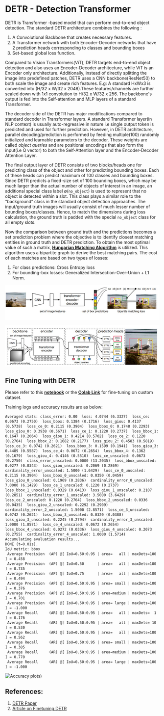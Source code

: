 # DETR - Detection Transformer
DETR is Transformer -based model that can perform end-to-end object detection. The standard DETR architecture combines the following :

1. A Convolutional Backbone that creates necessary features.
2. A Transformer network with both Encoder-Decoder networks that have 2 prediction heads corresponding to classes and bounding boxes
3. Set-based global loss function.

Compared to Vision Transformers(ViT), DETR targets end-to-end object detection and also uses an Encoder-Decoder architecture, while ViT is an Encoder only architecture. Additionally, instead of directly splitting the image into predefined patches, DETR uses a CNN backbone(ResNet50) to both scale the image and create rich features. E.g: A standard HxWx3 is converted into (H/32 x W/32 x 2048).These features/channels are further scaled down with 1x1 convolution to H/32 x W/32 x 256. The backbone's output is fed into the Self-attention and MLP layers of a standard Transformer. 

The decoder side of the DETR has major modifications compared to standard decoder in Transformer layers. A standard Transformer layer(in NLP context) is usually auto-regressive in nature i.e single output token is predicted and used for further prediction. However, in DETR architecture, parallel decoding/prediction is performed by feeding multiple(100) randomly initialized and learnable parameters to the decoder. These weights are called *object queries* and are positional encodings that also form the input(i.e Q vector) to both the Self-Attention layer and the Encoder-Decoder Attention Layer.  

The final output layer of DETR consists of two blocks/heads one for predicting class of the object and other for predicting bounding boxes. Each of these heads can predict maximum of 100 classes and bounding boxes. Since DETR predicts a fixed-size set of 100 bounding boxes, which may be much larger than the actual number of objects of interest in an image, an additional special class label ∅(`no_object`) is used to represent that no object is detected within a slot. This class plays a similar role to the “background” class in the standard object detection approaches. The input/ground truth images will usually consist of much lesser number of bounding boxes/classes. Hence, to match the dimensions during loss calculation, the ground truth is padded with the special `no_object` class for all empty slots. 

Now the comparison between ground truth and the predictions becomes a set prediction problem where the objective is to identify closest matching entities in ground truth and DETR prediction. To obtain the most optimal value of such a matrix, **[Hungarian Matching Algorithm](https://en.wikipedia.org/wiki/Hungarian_algorithm)** is utilized. This algorithm uses a bipartite graph to derive the best matching pairs. The cost of each matches are based on two types of losses: 

1. For class predictions: Cross Entropy loss  
2. For bounding-box losses: Generalized Intersection-Over-Union  + L1 Norm.

![DETR Model](https://github.com/rajy4683/EVA6/blob/master/EVA6S14/imgs/detr_model.jpg)

![DETR Model](https://github.com/rajy4683/EVA6/blob/master/EVA6S14/imgs/detr_model2.jpg)

## Fine Tuning with DETR

Please refer to this **[notebook](https://github.com/rajy4683/EVA6/blob/master/EVA6S14/EVA6_S14DETR.ipynb)** or the  **[Colab Link](https://colab.research.google.com/drive/1QBbbFo-ICIzW_i6K0W1uN5117XxpIjkZ?usp=sharing)**  for fine-tuning on custom dataset.

Training logs and accuracy results are as below:

```
Averaged stats: class_error: 0.00  loss: 4.0744 (6.3327)  loss_ce: 0.0673 (0.2750)  loss_bbox: 0.1384 (0.1716)  loss_giou: 0.4137 (0.5738)  loss_ce_0: 0.2115 (0.3904)  loss_bbox_0: 0.1748 (0.2293)  loss_giou_0: 0.3938 (0.5671)  loss_ce_1: 0.1220 (0.2737)  loss_bbox_1: 0.1647 (0.2064)  loss_giou_1: 0.4214 (0.5702)  loss_ce_2: 0.1220 (0.2764)  loss_bbox_2: 0.1682 (0.2177)  loss_giou_2: 0.4583 (0.5819)  loss_ce_3: 0.0742 (0.2621)  loss_bbox_3: 0.1599 (0.1941)  loss_giou_3: 0.4489 (0.5587)  loss_ce_4: 0.0672 (0.2654)  loss_bbox_4: 0.1362 (0.1679)  loss_giou_4: 0.4146 (0.5510)  loss_ce_unscaled: 0.0673 (0.2750)  class_error_unscaled: 0.0000 (13.2035)  loss_bbox_unscaled: 0.0277 (0.0343)  loss_giou_unscaled: 0.2069 (0.2869)  cardinality_error_unscaled: 1.5000 (1.6429)  loss_ce_0_unscaled: 0.2115 (0.3904)  loss_bbox_0_unscaled: 0.0350 (0.0459)  loss_giou_0_unscaled: 0.1969 (0.2836)  cardinality_error_0_unscaled: 7.0000 (6.1429)  loss_ce_1_unscaled: 0.1220 (0.2737)  loss_bbox_1_unscaled: 0.0329 (0.0413)  loss_giou_1_unscaled: 0.2107 (0.2851)  cardinality_error_1_unscaled: 3.5000 (3.6429)  loss_ce_2_unscaled: 0.1220 (0.2764)  loss_bbox_2_unscaled: 0.0336 (0.0435)  loss_giou_2_unscaled: 0.2292 (0.2909)  cardinality_error_2_unscaled: 1.5000 (2.8571)  loss_ce_3_unscaled: 0.0742 (0.2621)  loss_bbox_3_unscaled: 0.0320 (0.0388)  loss_giou_3_unscaled: 0.2245 (0.2794)  cardinality_error_3_unscaled: 1.0000 (1.8571)  loss_ce_4_unscaled: 0.0672 (0.2654)  loss_bbox_4_unscaled: 0.0272 (0.0336)  loss_giou_4_unscaled: 0.2073 (0.2755)  cardinality_error_4_unscaled: 1.0000 (1.5714)
Accumulating evaluation results...
DONE (t=0.01s).
IoU metric: bbox
 Average Precision  (AP) @[ IoU=0.50:0.95 | area=   all | maxDets=100 ] = 0.458
 Average Precision  (AP) @[ IoU=0.50      | area=   all | maxDets=100 ] = 0.735
 Average Precision  (AP) @[ IoU=0.75      | area=   all | maxDets=100 ] = 0.494
 Average Precision  (AP) @[ IoU=0.50:0.95 | area= small | maxDets=100 ] = 0.376
 Average Precision  (AP) @[ IoU=0.50:0.95 | area=medium | maxDets=100 ] = 0.701
 Average Precision  (AP) @[ IoU=0.50:0.95 | area= large | maxDets=100 ] = -1.000
 Average Recall     (AR) @[ IoU=0.50:0.95 | area=   all | maxDets=  1 ] = 0.176
 Average Recall     (AR) @[ IoU=0.50:0.95 | area=   all | maxDets= 10 ] = 0.530
 Average Recall     (AR) @[ IoU=0.50:0.95 | area=   all | maxDets=100 ] = 0.562
 Average Recall     (AR) @[ IoU=0.50:0.95 | area= small | maxDets=100 ] = 0.385
 Average Recall     (AR) @[ IoU=0.50:0.95 | area=medium | maxDets=100 ] = 0.770
 Average Recall     (AR) @[ IoU=0.50:0.95 | area= large | maxDets=100 ] = -1.000
```

![Accuracy plots](https://github.com/rajy4683/EVA6/blob/master/EVA6S14/imgs/traininglogs.jpg))



## References:

1. [DETR Paper](https://arxiv.org/abs/2005.12872)
2. [Article on Finetuning DETR](https://opensourcelibs.com/lib/finetune-detr)

